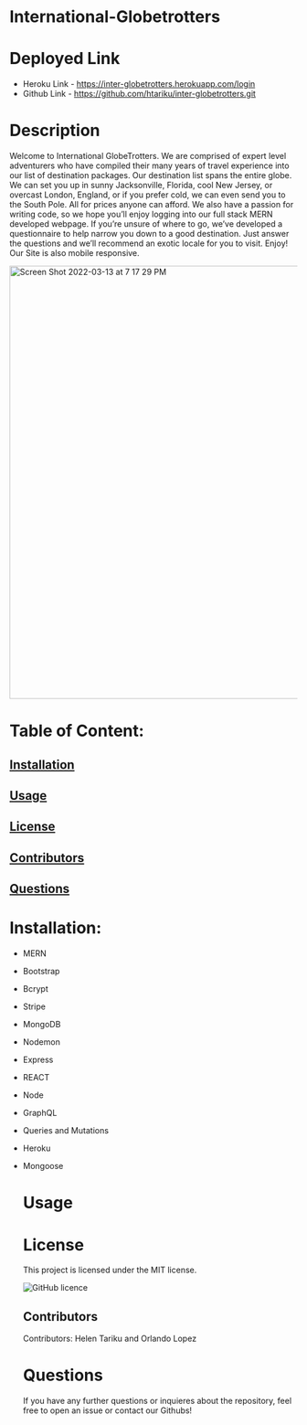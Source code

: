 # International-Globetrotters


# Deployed Link

- Heroku Link - https://inter-globetrotters.herokuapp.com/login
- Github Link - https://github.com/htariku/inter-globetrotters.git

# Description
Welcome to International GlobeTrotters. We are comprised of expert level adventurers who have compiled their many years of travel experience into our list of destination packages. Our destination list spans the entire globe. We can set you up in sunny Jacksonville, Florida, cool New Jersey, or overcast London, England, or if you prefer cold, we can even send you to the South Pole. All for prices anyone can afford. We also have a passion for writing code, so we hope you’ll enjoy logging into our full stack MERN developed webpage. If you’re unsure of where to go, we’ve developed a questionnaire to help narrow you down to a good destination. Just answer the questions and we’ll recommend an exotic locale for you to visit. Enjoy! Our Site is also mobile responsive.

<img width="758" alt="Screen Shot 2022-03-13 at 7 17 29 PM" src="https://user-images.githubusercontent.com/94089824/166857334-e2a1f0c9-4bf4-4266-87bf-cebb506abd1b.png">


   # Table of Content: 
   ## [Installation](#Installation)
   ## [Usage](#Usage)
   ## [License](#License)
   ## [Contributors](#Contributors)
   ## [Questions](#Questions)

 
   # Installation: 
- MERN
- Bootstrap
- Bcrypt
- Stripe
- MongoDB
- Nodemon
- Express
- REACT
- Node
- GraphQL
- Queries and Mutations
- Heroku
- Mongoose
 
   # Usage 

   
 
   # License 
   This project is licensed under the MIT license.
   
   ![GitHub licence](https://img.shields.io/github/license/htariku/Professional-README-Generator)
   
 
   ## Contributors 
   Contributors: Helen Tariku and Orlando Lopez
 
 
   # Questions 
   If you have any further questions or inquieres about the repository, feel free to open an issue or contact our Githubs!


